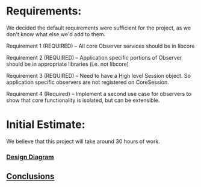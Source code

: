 # Requirements:
We decided the default requirements were sufficient for the project, as we don't know what else we'd add to them.

Requirement 1 (REQUIRED) – All core Observer services should be in libcore 

Requirement 2 (REQUIRED) – Application specific portions of Observer should be in appropriate libraries (i.e. not libcore) 

Requirement 3 (REQUIRED) – Need to have a High level Session object. So application specific observers are not registered on CoreSession. 

Requirement 4 (Required) – Implement a second use case for observers to show that core functionality is isolated, but can be extensible. 

# Initial Estimate:

We believe that this project will take around 30 hours of work.

### [Design Diagram](../main/DesignDiagram.md)

## [Conclusions](../main/Conclusions.md)

